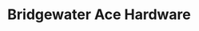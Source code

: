 ---
title: "Bridgewater Ace Hardware"
url: /bridgewater/bridgewater-ace-hardware/
shop: doityourself
---